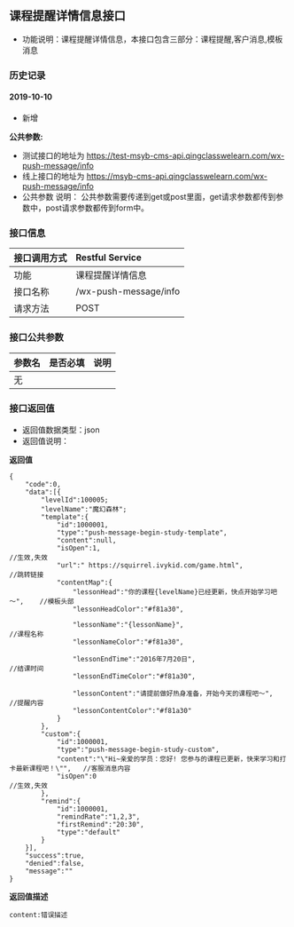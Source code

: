 ## 课程提醒详情信息接口
+ 功能说明：课程提醒详情信息，本接口包含三部分：课程提醒,客户消息,模板消息

### 历史记录

#### 2019-10-10 
- 新增

**公共参数:**
+ 测试接口的地址为 https://test-msyb-cms-api.qingclasswelearn.com/wx-push-message/info
+ 线上接口的地址为 https://msyb-cms-api.qingclasswelearn.com/wx-push-message/info
+ 公共参数 说明： 公共参数需要传递到get或post里面，get请求参数都传到参数中，post请求参数都传到form中。

### 接口信息
|接口调用方式 	|	Restful Service			|
|:--------------|:--------------------------|
|功能	     	| 课程提醒详情信息			|
|接口名称		|/wx-push-message/info		|
|请求方法		|POST					    |

### 接口公共参数
|参数名		   		|是否必填	|说明			    			|
|:------------------|:----------|:------------------------------|
|无			   		|		  	|			      	  			|

### 接口返回值
+ 返回值数据类型：json
+ 返回值说明：

**返回值**  

```
{
    "code":0,
    "data":[{
    	"levelId":100005;
    	"levelName":"魔幻森林";
        "template":{
            "id":1000001,
            "type":"push-message-begin-study-template",
            "content":null,
            "isOpen":1,													//生效,失效
            "url":" https://squirrel.ivykid.com/game.html",				//跳转链接
            "contentMap":{
                "lessonHead":"你的课程{levelName}已经更新，快点开始学习吧～", 	//模板头部
                "lessonHeadColor":"#f81a30",
                
                "lessonName":"{lessonName}",								//课程名称
                "lessonNameColor":"#f81a30",
                
                "lessonEndTime":"2016年7月20日",								//结课时间
                "lessonEndTimeColor":"#f81a30",
                
                "lessonContent":"请提前做好热身准备，开始今天的课程吧～",		//提醒内容
                "lessonContentColor":"#f81a30"
            }
        },
        "custom":{
            "id":1000001,
            "type":"push-message-begin-study-custom",
            "content":"\"Hi~亲爱的学员：您好! 您参与的课程已更新，快来学习和打卡最新课程吧！\"",	//客服消息内容
            "isOpen":0														//生效,失效
        },
        "remind":{
            "id":1000001,
            "remindRate":"1,2,3",
            "firstRemind":"20:30",
            "type":"default"
        }
    }],
    "success":true,
    "denied":false,
    "message":""
}
```

**返回值描述**  

```
content:错误描述
```